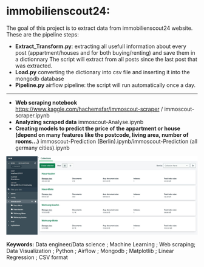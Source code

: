 # immobilienscout24:
The goal of this project is to extract data from immobilienscout24 website.
These are the pipeline steps:
- **Extract_Transform.py**: extracting all usefull information about every post (appartment/houses and for both buying/renting) and save them in a dictionnary
The script will extract from all posts since the last post that was extracted.
- **Load.py** converting the dictionary into csv file and inserting it into the mongodb database
- **Pipeline.py** airflow pipeline: the script will run automatically once a day.
----
- **Web scraping notebook** https://www.kaggle.com/hachemsfar/immoscout-scraper / immoscout-scraper.ipynb
- **Analyzing scraped data** immoscout-Analyse.ipynb
- **Creating models to predict the price of the appartment or house (depend on many features like the postcode, living area, number of rooms...)** immoscout-Prediction (Berlin).ipynb/immoscout-Prediction (all germany cities).ipynb


![plot](https://github.com/hachemsfar/immobilienscout24-scraping-pipeline-anaylzing-prediction-/blob/main/mongodb%20database.JPG)


**Keywords:** Data engineer/Data science ; Machine Learning ; Web scraping; Data Visualization ; Python ; Airflow ; Mongodb ; Matplotlib ; Linear Regression ; CSV format 
